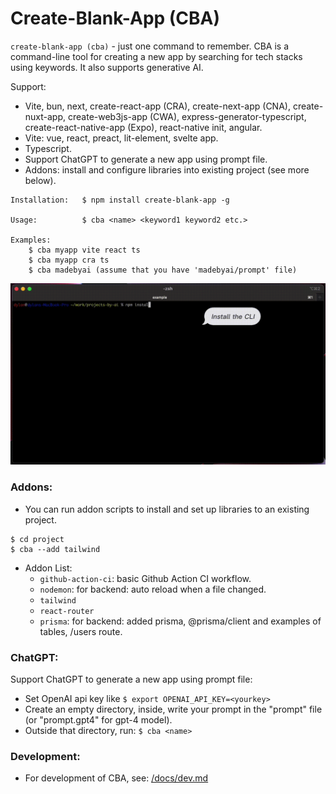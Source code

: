 # Create-Blank-App (CBA)

`create-blank-app (cba)` - just one command to remember. CBA is a command-line tool for creating a new app by searching for tech stacks using keywords. It also supports generative AI.

Support:
- Vite, bun, next, create-react-app (CRA), create-next-app (CNA), create-nuxt-app, create-web3js-app (CWA), express-generator-typescript, create-react-native-app (Expo), react-native init, angular.
- Vite: vue, react, preact, lit-element, svelte app.
- Typescript.
- Support ChatGPT to generate a new app using prompt file.
- Addons: install and configure libraries into existing project (see more below).

```
Installation:   $ npm install create-blank-app -g

Usage:          $ cba <name> <keyword1 keyword2 etc.>

Examples:
    $ cba myapp vite react ts
    $ cba myapp cra ts
    $ cba madebyai (assume that you have 'madebyai/prompt' file)
```

<img src="docs/create-blank-app2.gif">

### Addons:

- You can run addon scripts to install and set up libraries to an existing project.

```
$ cd project
$ cba --add tailwind
```

- Addon List:
  - `github-action-ci`: basic Github Action CI workflow.
  - `nodemon`: for backend: auto reload when a file changed.
  - `tailwind`
  - `react-router`
  - `prisma`: for backend: added prisma, @prisma/client and examples of tables, /users route.

### ChatGPT:

Support ChatGPT to generate a new app using prompt file:
- Set OpenAI api key like `$ export OPENAI_API_KEY=<yourkey>`
- Create an empty directory, inside, write your prompt in the "prompt" file (or "prompt.gpt4" for gpt-4 model).
- Outside that directory, run: `$ cba <name>`

### Development:

- For development of CBA, see: [/docs/dev.md](/docs/dev.md)
